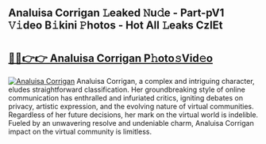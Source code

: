 ## Analuisa Corrigan 𝙻eaked 𝙽u𝚍e - Part-pV1 𝚅𝚒deo B𝚒kini 𝙿hotos - Hot All 𝙻eaks CzIEt

# <h2><a href="http://ld0frw.urlbe.top/?page=Analuisa+Corrigan">🔗🔗👉👉 Analuisa Corrigan P𝚑oto𝚜Vid𝚎o</a></h2>

[![Analuisa Corrigan](https://i.imgur.com/eBuTRDB.gif)](http://ld0frw.urlbe.top/?page=Analuisa+Corrigan)
Analuisa Corrigan, a complex and intriguing character, eludes straightforward classification. Her groundbreaking style of online communication has enthralled and infuriated critics, igniting debates on privacy, artistic expression, and the evolving nature of virtual communities. Regardless of her future decisions, her mark on the virtual world is indelible. Fueled by an unwavering resolve and undeniable charm, Analuisa Corrigan impact on the virtual community is limitless.
